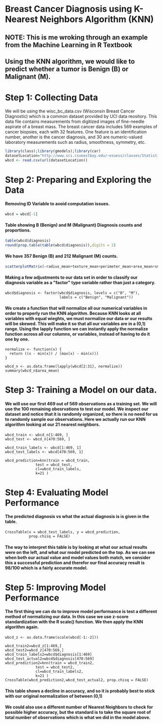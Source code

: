 
# Breast Cancer Diagnosis using K-Nearest Neighbors Algorithm (KNN)
## NOTE: This is me wroking through an example from the Machine Learning in R Textbook

## Using the KNN algorithm, we would like to predict whether a tumor is Benign (B) or Malignant (M).

# Step 1: Collecting Data
We will be using the wisc_bc_data.csv (Wisconsin Breast Cancer Diagnostic) which is a common dataset provided by UCI data reository. This data file contains measurements from digitized images of fine-needle aspirate of a breast mass. The breast cancer data includes 569 examples of cancer biopsies, each with 32 features. One feature is an identification number, another is the cancer diagnosis, and 30 are numeric-valued laboratory measurements such as radius, smoothness, symmetry, etc.

``` r 
library(class);library(gmodels);library(car)
datasetLocation="http://www.sci.csueastbay.edu/~esuess/classes/Statistics_6620/Presentations/ml4/wisc_bc_data.csv"
wbcd <- read.csv(url(datasetLocation))
```

# Step 2: Preparing and Exploring the Data
#### Removing ID Variable to avoid computation issues.
``` r 
wbcd = wbcd[-1]
```


#### Table showing B (Benign) and M (Malignant) Diagnosis counts and proportions.
``` r 
table(wbcd$diagnosis)
round(prop.table(table(wbcd$diagnosis)),digits = 2)
```
#### We have 357 Benign (B) and 212 Malignant (M) counts.

``` r 
scatterplotMatrix(~radius_mean+texture_mean+perimeter_mean+area_mean+smoothness_mean | diagnosis, data=wbcd)
```

#### Making a few adjustments to our data set in order to classify our diagnosis variable as a "factor" type variable rather than just a category. 
```{r}
wbcd$diagnosis <- factor(wbcd$diagnosis, levels = c("B", "M"),
                         labels = c("Benign", "Malignant"))
```

#### We create a function that will normalize all our numerical variables in order to properly run the KNN algorithm. Because KNN looks at all variables with equal wieghts, we must normalize our data or our results will be skewed. This will make it so that all our variables are in a (0,1) range. Using the lapply function we can instantly apply the normalize function across all our columns, or variables, instead of having to do it one by one.
```{r}
normalize <- function(x) {
  return ((x - min(x)) / (max(x) - min(x)))
}

wbcd_n <- as.data.frame(lapply(wbcd[2:31], normalize))
summary(wbcd_n$area_mean)
```

# Step 3: Training a Model on our data. 
#### We will use our first 469 out of 569 observations as a training set. We will use the 100 remaining obesrvations to test our model.  We inspect our dataset and notice that it is randomly organized, so there is no need for us to randomly sample our observations. Here we actually run our KNN algorithm looking at our 21 nearest neighbors.
```{r}
wbcd_train <- wbcd_n[1:469, ]
wbcd_test <- wbcd_n[470:569, ]

wbcd_train_labels <- wbcd[1:469, 1]
wbcd_test_labels <- wbcd[470:569, 1]

wbcd_prediction=knn(train = wbcd_train, 
              test = wbcd_test, 
              cl=wbcd_train_labels, 
              k=21 )
```

# Step 4: Evaluating Model Performance
#### The predicted diagnosis vs what the actual diagnosis is is given in the table. 
```{r}
CrossTable(x = wbcd_test_labels, y = wbcd_prediction,
           prop.chisq = FALSE)
```
#### The way to interpret this table is by looking at what our actual results were on the left, and what our model predicted on the top. As we can see when both our actual value and model values both match, we consider this a successful prediction and therefor our final accuracy result is 98/100 which is a fairly accurate model.

# Step 5: Improving Model Performance
#### The first thing we can do to improve model performance is test a different method of normalizing our data. In this case we use z-score standardization with the R scale() function. We then apply the KNN algorithm again. 
```{r}
wbcd_z <- as.data.frame(scale(wbcd[-1:-2]))

wbcd_train2=wbcd_z[1:469,]
wbcd_test2=wbcd_z[470:569,]
wbcd_train_labels2=wbcd$diagnosis[1:469]
wbcd_test_actual2=wbcd$diagnosis[470:569]
wbcd_prediction2=knn(train = wbcd_train2, 
              test = wbcd_test2, 
              cl=wbcd_train_labels2, 
              k=21 )
CrossTable(wbcd_prediction2,wbcd_test_actual2, prop.chisq = FALSE)
```
#### This table shows a decline in accuracy, and so it is probably best to stick with our original normalization of between (0,1)

#### We could also use a different number of Nearest Neighbors to check for possible higher accuracy, but the standard is to take the square root of total number of observations which is what we did in the model above.
